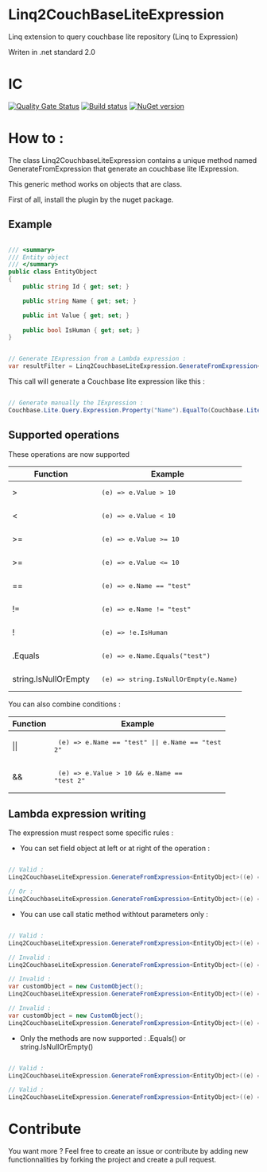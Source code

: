 # Linq2CouchBaseLiteExpression
Linq extension to query couchbase lite repository (Linq to Expression)

Writen in .net standard 2.0

# IC
[![Quality Gate Status](https://sonarcloud.io/api/project_badges/measure?project=github-Linq2CouchBaseLiteExpression&metric=alert_status)](https://sonarcloud.io/dashboard?id=github-Linq2CouchBaseLiteExpression)
[![Build status](https://dev.azure.com/mackmathieu/Github/_apis/build/status/Linq2CouchBaseLiteExpression)](https://dev.azure.com/mackmathieu/Github/_build/latest?definitionId=17)
[![NuGet version](https://badge.fury.io/nu/Linq2CouchBaseLiteExpression.svg)](https://badge.fury.io/nu/Linq2CouchBaseLiteExpression)

# How to :

The class Linq2CouchbaseLiteExpression contains a unique method named GenerateFromExpression that generate an couchbase lite IExpression.

This generic method works on objects that are class.

First of all, install the plugin by the nuget package.

## Example

```csharp

/// <summary>
/// Entity object
/// </summary>
public class EntityObject
{
    public string Id { get; set; }

    public string Name { get; set; }

	public int Value { get; set; }
	
	public bool IsHuman { get; set; }
}

```
```csharp

// Generate IExpression from a Lambda expression :
var resultFilter = Linq2CouchbaseLiteExpression.GenerateFromExpression<EntityObject>((e) => e.Name == "test");

```

This call will generate a Couchbase lite expression like this :

```csharp

// Generate manually the IExpression :
Couchbase.Lite.Query.Expression.Property("Name").EqualTo(Couchbase.Lite.Query.Expression.String("test"))

```

## Supported operations
These operations are now supported

Function | Example
--- | ---
\> |  <pre lang=csharp> (e) => e.Value > 10</pre>
\< |  <pre lang=csharp> (e) => e.Value < 10</pre>
\>= |  <pre lang=csharp> (e) => e.Value >= 10</pre>
\>= |  <pre lang=csharp> (e) => e.Value <= 10</pre>
== |  <pre lang=csharp> (e) => e.Name == "test"</pre>
!= |  <pre lang=csharp> (e) => e.Name != "test"</pre>
! |  <pre lang=csharp> (e) => !e.IsHuman</pre>
.Equals | <pre lang=csharp> (e) => e.Name.Equals("test")</pre>
string.IsNullOrEmpty | <pre lang=csharp> (e) => string.IsNullOrEmpty(e.Name)</pre>

You can also combine conditions :

Function | Example
--- | ---
\|\| | <pre lang=csharp> (e) => e.Name == "test" \|\| e.Name == "test 2"</pre>
\&\& | <pre lang=csharp> (e) => e.Value > 10 \&\& e.Name == "test 2"</pre>
</pre>

## Lambda expression writing

The expression must respect some specific rules :
* You can set field object at left or at right of the operation :
```csharp

// Valid :
Linq2CouchbaseLiteExpression.GenerateFromExpression<EntityObject>((e) => e.Name == "test");

// Or :
Linq2CouchbaseLiteExpression.GenerateFromExpression<EntityObject>((e) => "test" = e.Name );

```

* You can use call static method withtout parameters only :
```csharp

// Valid :
Linq2CouchbaseLiteExpression.GenerateFromExpression<EntityObject>((e) => e.Name == CallToStaticMethod());

// Invalid :
Linq2CouchbaseLiteExpression.GenerateFromExpression<EntityObject>((e) => e.Name == CallToStaticMethod("Parameter"));

// Invalid :
var customObject = new CustomObject();
Linq2CouchbaseLiteExpression.GenerateFromExpression<EntityObject>((e) => e.Name ==  customObject.NonPublicMethod());

// Invalid :
var customObject = new CustomObject();
Linq2CouchbaseLiteExpression.GenerateFromExpression<EntityObject>((e) => e.Name ==  customObject.NonPublicMethodWithParameters("test"));

```

* Only the methods are now supported : .Equals() or string.IsNullOrEmpty()
```csharp

// Valid :
Linq2CouchbaseLiteExpression.GenerateFromExpression<EntityObject>((e) => e.Name.Equals("test"));

// Valid :
Linq2CouchbaseLiteExpression.GenerateFromExpression<EntityObject>((e) => string.IsNullOrEmpty(e.Name);

```

# Contribute

You want more ? Feel free to create an issue or contribute by adding new functionnalities by forking the project and create a pull request.